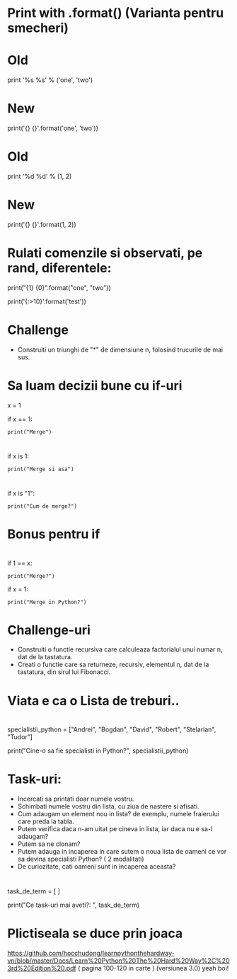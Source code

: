 
# Print with .format() (Varianta pentru smecheri)
# 
# 
# 

# Old
print '%s %s' % ('one', 'two')

# New
print('{} {}'.format('one', 'two'))

# Old
print '%d %d' % (1, 2)

# New
print('{} {}'.format(1, 2))
#
#
#
# Rulati comenzile si observati, pe rand, diferentele:
print("{1} {0}".format("one", "two"))

print('{:>10}'.format('test'))


# Challenge
- Construiti un triunghi de "*" de dimensiune n, folosind trucurile de mai sus.

#
#
#
# Sa luam decizii bune cu if-uri

x = 1

if x == 1:

    print("Merge")
# 
if x is 1:

    print("Merge si asa")
# 
if x is "1":

    print("Cum de merge?")
# 
# Bonus pentru if
#
if 1 == x:

    print("Merge?")
    
if x = 1:

    print("Merge in Python?")

# 
# Challenge-uri
- Construiti o functie recursiva care calculeaza factorialul unui numar n, dat de la tastatura.
- Creati o functie care sa returneze, recursiv, elementul n, dat de la tastatura, din sirul lui Fibonacci.
# 
#
#
# Viata e ca o Lista de treburi..
#
specialistii_python = ["Andrei", "Bogdan", "David", "Robert", "Stelarian", "Tudor"]

print("Cine-o sa fie specialisti in Python?", specialistii_python)


# Task-uri:
- Incercati sa printati doar numele vostru.
- Schimbati numele vostru din lista, cu ziua de nastere si afisati.
- Cum adaugam un element nou in lista? de exemplu, numele fraierului care preda la tabla.
- Putem verifica daca n-am uitat pe cineva in lista, iar daca nu e sa-l adaugam?
- Putem sa ne clonam? 
- Putem adauga in incaperea in care sutem o noua lista de oameni ce vor sa devina specialisti Python? ( 2 modalitati)
- De curiozitate, cati oameni sunt in incaperea aceasta?
#
#
# 
task_de_term = [ ]

print("Ce task-uri mai aveti?: ", task_de_term)

# Plictiseala se duce prin joaca
 https://github.com/hocchudong/learnpythonthehardway-vn/blob/master/Docs/Learn%20Python%20The%20Hard%20Way%2C%203rd%20Edition%20.pdf
 ( pagina 100-120 in carte ) (versiunea 3.0) yeah boi!







